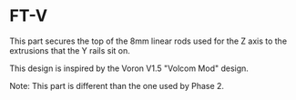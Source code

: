 # FT-V

This part secures the top of the 8mm linear rods used for the Z axis to the extrusions that the Y rails sit on. 

This design is inspired by the Voron V1.5 "Volcom Mod" design.

Note: This part is different than the one used by Phase 2.